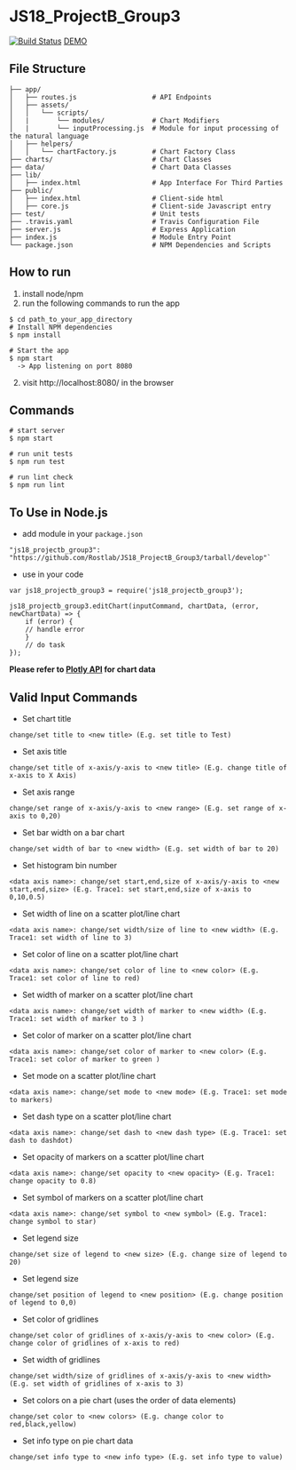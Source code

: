 # JS18_ProjectB_Group3

[![Build Status](https://travis-ci.org/Rostlab/JS18_ProjectB_Group3.svg?branch=develop)](https://travis-ci.org/Rostlab/JS18_ProjectB_Group3) [DEMO](https://js2018-group3.azurewebsites.net/)

## File Structure

```
├── app/
│   ├── routes.js                   # API Endpoints
│   ├── assets/
│   │   └── scripts/
│   |       └── modules/            # Chart Modifiers
│   |       └── inputProcessing.js  # Module for input processing of the natural language
│   ├── helpers/
│   │   └── chartFactory.js         # Chart Factory Class
├── charts/                         # Chart Classes
├── data/                           # Chart Data Classes
├── lib/
│   ├── index.html                  # App Interface For Third Parties
├── public/
│   ├── index.html                  # Client-side html
│   ├── core.js                     # Client-side Javascript entry
├── test/                           # Unit tests
├── .travis.yaml                    # Travis Configuration File
├── server.js                       # Express Application
├── index.js                        # Module Entry Point
└── package.json                    # NPM Dependencies and Scripts
```

## How to run
 1) install node/npm
 2) run the following commands to run the app
```
$ cd path_to_your_app_directory
# Install NPM dependencies
$ npm install

# Start the app
$ npm start
  -> App listening on port 8080
```
2) visit http://localhost:8080/ in the browser

## Commands
```
# start server
$ npm start

# run unit tests
$ npm run test

# run lint check
$ npm run lint
```

## To Use in Node.js

* add module in your `package.json`
```
"js18_projectb_group3": "https://github.com/Rostlab/JS18_ProjectB_Group3/tarball/develop"`
```
* use in your code
```
var js18_projectb_group3 = require('js18_projectb_group3');

js18_projectb_group3.editChart(inputCommand, chartData, (error, newChartData) => {
    if (error) {
    // handle error
    }
    // do task
});
```

**Please refer to [Plotly API](https://plot.ly/javascript/) for chart data**

## Valid Input Commands
* Set chart title

`change/set title to <new title> (E.g. set title to Test)`
* Set axis title

`change/set title of x-axis/y-axis to <new title> (E.g. change title of x-axis to X Axis)`
* Set axis range

`change/set range of x-axis/y-axis to <new range> (E.g. set range of x-axis to 0,20)`
* Set bar width on a bar chart

`change/set width of bar to <new width> (E.g. set width of bar to 20)`
* Set histogram bin number

`<data axis name>: change/set start,end,size of x-axis/y-axis to <new start,end,size> (E.g. Trace1: set start,end,size of x-axis to 0,10,0.5)`
* Set width of line on a scatter plot/line chart

`<data axis name>: change/set width/size of line to <new width> (E.g. Trace1: set width of line to 3)`
* Set color of line on a scatter plot/line chart

`<data axis name>: change/set color of line to <new color> (E.g. Trace1: set color of line to red)`
* Set width of marker on a scatter plot/line chart

`<data axis name>: change/set width of marker to <new width> (E.g. Trace1: set width of marker to 3 )`
* Set color of marker on a scatter plot/line chart

`<data axis name>: change/set color of marker to <new color> (E.g. Trace1: set color of marker to green )`
* Set mode on a scatter plot/line chart

`<data axis name>: change/set mode to <new mode> (E.g. Trace1: set mode to markers)`
* Set dash type on a scatter plot/line chart

`<data axis name>: change/set dash to <new dash type> (E.g. Trace1: set dash to dashdot)`
* Set opacity of markers on a scatter plot/line chart

`<data axis name>: change/set opacity to <new opacity> (E.g. Trace1: change opacity to 0.8)`
* Set symbol of markers on a scatter plot/line chart

`<data axis name>: change/set symbol to <new symbol> (E.g. Trace1: change symbol to star)`
* Set legend size

`change/set size of legend to <new size> (E.g. change size of legend to 20)`
* Set legend size

`change/set position of legend to <new position> (E.g. change position of legend to 0,0)`
* Set color of gridlines

`change/set color of gridlines of x-axis/y-axis to <new color> (E.g. change color of gridlines of x-axis to red)`
* Set width of gridlines

`change/set width/size of gridlines of x-axis/y-axis to <new width> (E.g. set width of gridlines of x-axis to 3)`
* Set colors on a pie chart (uses the order of data elements)

`change/set color to <new colors> (E.g. change color to red,black,yellow)`
* Set info type on pie chart data

`change/set info type to <new info type> (E.g. set info type to value)`
